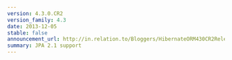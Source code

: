 ```yaml
---
version: 4.3.0.CR2
version_family: 4.3
date: 2013-12-05
stable: false
announcement_url: http://in.relation.to/Bloggers/HibernateORM430CR2Release
summary: JPA 2.1 support
---
```

